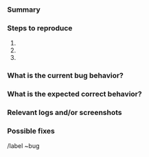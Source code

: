 ### Summary
<!--(Summarize the bug encountered concisely)-->

### Steps to reproduce
<!--(How one can reproduce the issue - this is very important)-->
1.
2.
3.

### What is the current bug behavior?
<!--(What actually happens)-->


### What is the expected correct behavior?
<!--(What you should see instead)-->


### Relevant logs and/or screenshots
<!--(Paste any relevant logs - please use code blocks (```) to format console output,logs, and code as it's very hard to read otherwise.)-->

### Possible fixes
<!--(If you can, link to the line of code that might be responsible for the problem)-->

/label ~bug
<!--/cc @project-manager-->
<!--/assign @qa-tester-->
